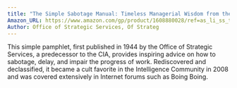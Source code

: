 ```yaml
---
title: "The Simple Sabotage Manual: Timeless Managerial Wisdom from the Intelligence Community"
Amazon_URL: https://www.amazon.com/gp/product/1608880028/ref=as_li_ss_tl?ie=UTF8&linkCode=ll1&tag=internetbo00a-20
Author: Office of Strategic Services, Of Strateg
---
```

This simple pamphlet, first published in 1944 by the Office of Strategic Services, a predecessor to the CIA, provides inspiring advice on how to sabotage, delay, and impair the progress of work. Rediscovered and declassified, it became a cult favorite in the Intelligence Community in 2008 and was covered extensively in Internet forums such as Boing Boing.